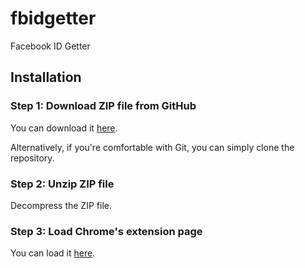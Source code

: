 # fbidgetter
Facebook ID Getter

## Installation

### Step 1: Download ZIP file from GitHub

You can download it [here](https://github.com/robbarry/fbidgetter/archive/master.zip).

Alternatively, if you're comfortable with Git, you can simply clone the repository.

### Step 2: Unzip ZIP file

Decompress the ZIP file.

### Step 3: Load Chrome's extension page

You can load it [here](chrome://extensions).
